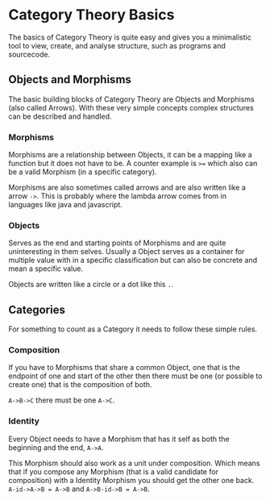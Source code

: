 # Category Theory Basics

The basics of Category Theory is quite easy and gives you a minimalistic tool to view, create, and analyse structure, such as programs and sourcecode.


## Objects and Morphisms

The basic building blocks of Category Theory are Objects and Morphisms (also called Arrows). With these very simple concepts complex structures can be described and handled.

### Morphisms

Morphisms are a relationship between Objects, it can be a mapping like a function but it does not have to be. A counter example is `>=` which also can be a valid Morphism (in a specific category).

Morphisms are also sometimes called arrows and are also written like a arrow `->`. This is probably where the lambda arrow comes from in languages like java and javascript.

### Objects

Serves as the end and starting points of Morphisms and are quite uninteresting in them selves. Usually a Object serves as a container for multiple value with in a specific classification but can also be concrete and mean a specific value.

Objects are written like a circle or a dot like this `.`.

## Categories

For something to count as a Category it needs to follow these simple rules.

### Composition

If you have to Morphisms that share a common Object, one that is the endpoint of one and start of the other then there must be one (or possible to create one) that is the composition of both.

`A->B->C` there must be one `A->C`.

### Identity

Every Object needs to have a Morphism that has it self as both the beginning and the end, `A->A`.

This Morphism should also work as a unit under composition. Which means that if you compose any Morphism (that is a valid candidate for composition) with a Identity Morphism you should get the other one back. `A-id->A->B = A->B` and `A->B-id->B = A->B`.




